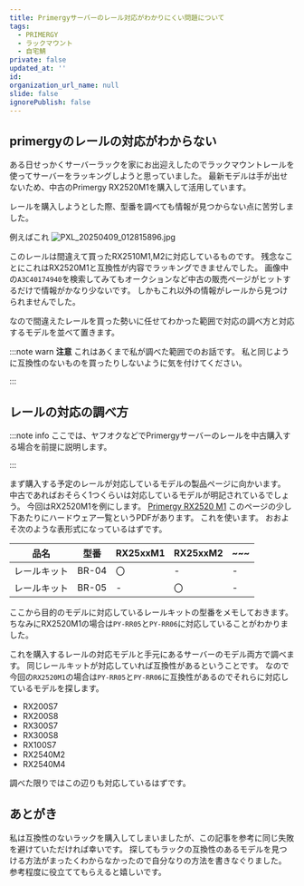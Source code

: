 ```yaml
---
title: Primergyサーバーのレール対応がわかりにくい問題について
tags:
  - PRIMERGY
  - ラックマウント
  - 自宅鯖
private: false
updated_at: ''
id: 
organization_url_name: null
slide: false
ignorePublish: false
---
```


## primergyのレールの対応がわからない

ある日せっかくサーバーラックを家にお出迎えしたのでラックマウントレールを使ってサーバーをラッキングしようと思っていました。
最新モデルは手が出せないため、中古のPrimergy RX2520M1を購入して活用しています。

レールを購入しようとした際、型番を調べても情報が見つからない点に苦労しました。

例えばこれ
![PXL_20250409_012815896.jpg](https://qiita-image-store.s3.ap-northeast-1.amazonaws.com/0/3326777/e6530749-ed86-4570-a2cc-4f1e157b3eae.jpeg)

このレールは間違えて買ったRX2510M1,M2に対応しているものです。
残念なことにこれはRX2520M1と互換性が内容でラッキングできませんでした。
画像中の`A3C40174940`を検索してみてもオークションなど中古の販売ページがヒットするだけで情報がかなり少ないです。
しかもこれ以外の情報がレールから見つけられませんでした。

なので間違えたレールを買った勢いに任せてわかった範囲で対応の調べ方と対応するモデルを並べて置きます。

:::note warn
**注意**
これはあくまで私が調べた範囲でのお話です。
私と同じように互換性のないものを買ったりしないように気を付けてください。

:::

## レールの対応の調べ方

:::note info
ここでは、ヤフオクなどでPrimergyサーバーのレールを中古購入する場合を前提に説明します。

:::

まず購入する予定のレールが対応しているモデルの製品ページに向かいます。
中古であればおそらく1つくらいは対応しているモデルが明記されているでしょう。
今回はRX2520M1を例にします。
[Primergy RX2520 M1](https://jp.fujitsu.com/platform/server/primergy/product-navi/html/rx2520m1-201411-pyr2521zrz.html)
このページの少し下あたりにハードウェア一覧というPDFがあります。
これを使います。
おおよそ次のような表形式になっているはずです。

| 品名         | 型番  | RX25xxM1 | RX25xxM2 | ~~~ |
|--------------|-------|----------|----------|-----|
| レールキット | BR-04 | 〇       | -        | -   |
| レールキット | BR-05 | -        | 〇       | -   |

ここから目的のモデルに対応しているレールキットの型番をメモしておきます。
ちなみにRX2520M1の場合は`PY-RR05`と`PY-RR06`に対応していることがわかりました。

これを購入するレールの対応モデルと手元にあるサーバーのモデル両方で調べます。
同じレールキットが対応していれば互換性があるということです。
なので今回の`RX2520M1`の場合は`PY-RR05`と`PY-RR06`に互換性があるのでそれらに対応しているモデルを探します。

- RX200S7
- RX200S8
- RX300S7
- RX300S8
- RX100S7
- RX2540M2
- RX2540M4

調べた限りではこの辺りも対応しているはずです。

## あとがき

私は互換性のないラックを購入してしまいましたが、この記事を参考に同じ失敗を避けていただければ幸いです。
探してもラックの互換性のあるモデルを見つける方法がまったくわからなかったので自分なりの方法を書きなぐりました。
参考程度に役立ててもらえると嬉しいです。
